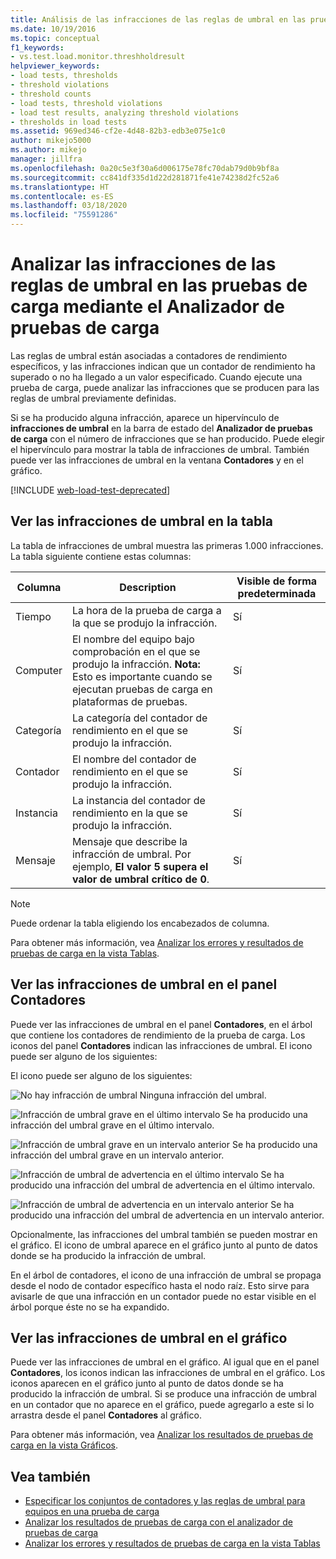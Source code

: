 ```yaml
---
title: Análisis de las infracciones de las reglas de umbral en las pruebas de carga
ms.date: 10/19/2016
ms.topic: conceptual
f1_keywords:
- vs.test.load.monitor.threshholdresult
helpviewer_keywords:
- load tests, thresholds
- threshold violations
- threshold counts
- load tests, threshold violations
- load test results, analyzing threshold violations
- thresholds in load tests
ms.assetid: 969ed346-cf2e-4d48-82b3-edb3e075e1c0
author: mikejo5000
ms.author: mikejo
manager: jillfra
ms.openlocfilehash: 0a20c5e3f30a6d006175e78fc70dab79d0b9bf8a
ms.sourcegitcommit: cc841df335d1d22d281871fe41e74238d2fc52a6
ms.translationtype: HT
ms.contentlocale: es-ES
ms.lasthandoff: 03/18/2020
ms.locfileid: "75591286"
---
```

# <a name="analyzing-threshold-rule-violations-in-load-tests-using-the-load-test-analyzer"></a>Analizar las infracciones de las reglas de umbral en las pruebas de carga mediante el Analizador de pruebas de carga

Las reglas de umbral están asociadas a contadores de rendimiento específicos, y las infracciones indican que un contador de rendimiento ha superado o no ha llegado a un valor especificado. Cuando ejecute una prueba de carga, puede analizar las infracciones que se producen para las reglas de umbral previamente definidas.

Si se ha producido alguna infracción, aparece un hipervínculo de **infracciones de umbral** en la barra de estado del **Analizador de pruebas de carga** con el número de infracciones que se han producido. Puede elegir el hipervínculo para mostrar la tabla de infracciones de umbral. También puede ver las infracciones de umbral en la ventana **Contadores** y en el gráfico.

[!INCLUDE [web-load-test-deprecated](includes/web-load-test-deprecated.md)]

## <a name="view-threshold-violations-in-the-table"></a>Ver las infracciones de umbral en la tabla

La tabla de infracciones de umbral muestra las primeras 1.000 infracciones. La tabla siguiente contiene estas columnas:

|Columna|Description|Visible de forma predeterminada|
|-|-|-|
|Tiempo|La hora de la prueba de carga a la que se produjo la infracción.|Sí|
|Computer|El nombre del equipo bajo comprobación en el que se produjo la infracción. **Nota:** Esto es importante cuando se ejecutan pruebas de carga en plataformas de pruebas.|Sí|
|Categoría|La categoría del contador de rendimiento en el que se produjo la infracción.|Sí|
|Contador|El nombre del contador de rendimiento en el que se produjo la infracción.|Sí|
|Instancia|La instancia del contador de rendimiento en la que se produjo la infracción.|Sí|
|Mensaje|Mensaje que describe la infracción de umbral. Por ejemplo, **El valor 5 supera el valor de umbral crítico de 0**.|Sí|

> [!NOTE]
> Puede ordenar la tabla eligiendo los encabezados de columna.

Para obtener más información, vea [Analizar los errores y resultados de pruebas de carga en la vista Tablas](../test/analyze-load-test-results-and-errors-in-the-tables-view.md).

## <a name="view-threshold-violations-in-the-counters-panel"></a>Ver las infracciones de umbral en el panel Contadores

Puede ver las infracciones de umbral en el panel **Contadores**, en el árbol que contiene los contadores de rendimiento de la prueba de carga. Los iconos del panel **Contadores** indican las infracciones de umbral. El icono puede ser alguno de los siguientes:

El icono puede ser alguno de los siguientes:

![No hay infracción de umbral](../test/media/icon_ltest_1.gif) Ninguna infracción del umbral.

![Infracción de umbral grave en el último intervalo](../test/media/icon_ltest_2.gif) Se ha producido una infracción del umbral grave en el último intervalo.

![Infracción de umbral grave en un intervalo anterior](../test/media/icon_ltest_3.gif) Se ha producido una infracción del umbral grave en un intervalo anterior.

![Infracción de umbral de advertencia en el último intervalo](../test/media/icon_ltest_4.gif) Se ha producido una infracción del umbral de advertencia en el último intervalo.

![Infracción de umbral de advertencia en un intervalo anterior](../test/media/icon_ltest_5.gif) Se ha producido una infracción del umbral de advertencia en un intervalo anterior.

Opcionalmente, las infracciones del umbral también se pueden mostrar en el gráfico. El icono de umbral aparece en el gráfico junto al punto de datos donde se ha producido la infracción de umbral.

En el árbol de contadores, el icono de una infracción de umbral se propaga desde el nodo de contador específico hasta el nodo raíz. Esto sirve para avisarle de que una infracción en un contador puede no estar visible en el árbol porque éste no se ha expandido.

## <a name="view-threshold-violations-on-the-graph"></a>Ver las infracciones de umbral en el gráfico

Puede ver las infracciones de umbral en el gráfico. Al igual que en el panel **Contadores**, los iconos indican las infracciones de umbral en el gráfico. Los iconos aparecen en el gráfico junto al punto de datos donde se ha producido la infracción de umbral. Si se produce una infracción de umbral en un contador que no aparece en el gráfico, puede agregarlo a este si lo arrastra desde el panel **Contadores** al gráfico.

Para obtener más información, vea [Analizar los resultados de pruebas de carga en la vista Gráficos](../test/analyze-load-test-results-in-the-graphs-view.md).

## <a name="see-also"></a>Vea también

- [Especificar los conjuntos de contadores y las reglas de umbral para equipos en una prueba de carga](../test/specify-counter-sets-and-threshold-rules-for-load-testing.md)
- [Analizar los resultados de pruebas de carga con el analizador de pruebas de carga](../test/analyze-load-test-results-using-the-load-test-analyzer.md)
- [Analizar los errores y resultados de pruebas de carga en la vista Tablas](../test/analyze-load-test-results-and-errors-in-the-tables-view.md)
